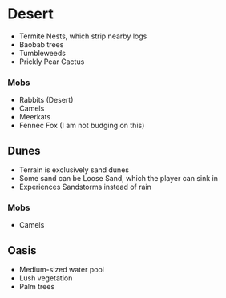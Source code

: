 # Desert
- Termite Nests, which strip nearby logs
- Baobab trees
- Tumbleweeds
- Prickly Pear Cactus
### Mobs
- Rabbits (Desert)
- Camels
- Meerkats
- Fennec Fox (I am not budging on this)
## Dunes
- Terrain is exclusively sand dunes
- Some sand can be Loose Sand, which the player can sink in
- Experiences Sandstorms instead of rain
### Mobs
- Camels
## Oasis
- Medium-sized water pool
- Lush vegetation
- Palm trees